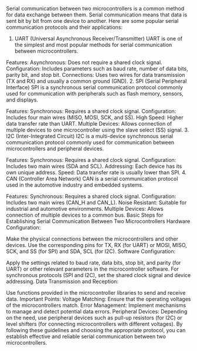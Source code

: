 Serial communication between two microcontrollers is a common method for data exchange between them. Serial communication means that data is sent bit by bit from one device to another. Here are some popular serial communication protocols and their applications:

1. UART (Universal Asynchronous Receiver/Transmitter)
UART is one of the simplest and most popular methods for serial communication between microcontrollers.

Features:
Asynchronous: Does not require a shared clock signal.
Configuration: Includes parameters such as baud rate, number of data bits, parity bit, and stop bit.
Connections: Uses two wires for data transmission (TX and RX) and usually a common ground (GND).
2. SPI (Serial Peripheral Interface)
SPI is a synchronous serial communication protocol commonly used for communication with peripherals such as flash memory, sensors, and displays.

Features:
Synchronous: Requires a shared clock signal.
Configuration: Includes four main wires (MISO, MOSI, SCK, and SS).
High Speed: Higher data transfer rate than UART.
Multiple Devices: Allows connection of multiple devices to one microcontroller using the slave select (SS) signal.
3. I2C (Inter-Integrated Circuit)
I2C is a multi-device synchronous serial communication protocol commonly used for communication between microcontrollers and peripheral devices.

Features:
Synchronous: Requires a shared clock signal.
Configuration: Includes two main wires (SDA and SCL).
Addressing: Each device has its own unique address.
Speed: Data transfer rate is usually lower than SPI.
4. CAN (Controller Area Network)
CAN is a serial communication protocol used in the automotive industry and embedded systems.

Features:
Synchronous: Requires a shared clock signal.
Configuration: Includes two main wires (CAN_H and CAN_L).
Noise Resistant: Suitable for industrial and automotive environments.
Multiple Devices: Allows connection of multiple devices to a common bus.
Basic Steps for Establishing Serial Communication Between Two Microcontrollers
Hardware Configuration:

Make the physical connections between the microcontrollers and other devices.
Use the corresponding pins for TX, RX (for UART) or MOSI, MISO, SCK, and SS (for SPI) and SDA, SCL (for I2C).
Software Configuration:

Apply the settings related to baud rate, data bits, stop bit, and parity (for UART) or other relevant parameters in the microcontroller software.
For synchronous protocols (SPI and I2C), set the shared clock signal and device addressing.
Data Transmission and Reception:

Use functions provided in the microcontroller libraries to send and receive data.
Important Points:
Voltage Matching: Ensure that the operating voltages of the microcontrollers match.
Error Management: Implement mechanisms to manage and detect potential data errors.
Peripheral Devices: Depending on the need, use peripheral devices such as pull-up resistors (for I2C) or level shifters (for connecting microcontrollers with different voltages).
By following these guidelines and choosing the appropriate protocol, you can establish effective and reliable serial communication between two microcontrollers.
